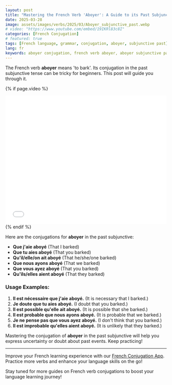 ```yaml
---
layout: post
title: "Mastering the French Verb 'Aboyer': A Guide to its Past Subjunctive Conjugation"
date: 2025-03-28
image: assets/images/verbs/2025/03/Aboyer_subjunctive_past.webp
# video: "https://www.youtube.com/embed/19IKRl83c8I"
categories: [French Conjugation]
# featured: true
tags: [French language, grammar, conjugation, aboyer, subjunctive past]
lang: fr
keywords: aboyer conjugation, french verb aboyer, aboyer subjunctive past, french conjugation, learn french
---
```


The French verb **aboyer** means 'to bark'. Its conjugation in the past subjunctive tense can be tricky for beginners. This post will guide you through it.

<!-- Video Embed Section -->
{% if page.video %}
<div class="video-embed">
  <iframe width="100%" height="400" src="{{ page.video | escape }}" frameborder="0" allowfullscreen></iframe>
</div>
{% endif %}

Here are the conjugations for **aboyer** in the past subjunctive:

- **Que j'aie aboyé** (That I barked)
- **Que tu aies aboyé** (That you barked)
- **Qu'il/elle/on ait aboyé** (That he/she/one barked)
- **Que nous ayons aboyé** (That we barked)
- **Que vous ayez aboyé** (That you barked)
- **Qu'ils/elles aient aboyé** (That they barked)

### Usage Examples:

1. **Il est nécessaire que j'aie aboyé.** (It is necessary that I barked.)
2. **Je doute que tu aies aboyé.** (I doubt that you barked.)
3. **Il est possible qu'elle ait aboyé.** (It is possible that she barked.)
4. **Il est probable que nous ayons aboyé.** (It is probable that we barked.)
5. **Je ne pense pas que vous ayez aboyé.** (I don't think that you barked.)
6. **Il est improbable qu'elles aient aboyé.** (It is unlikely that they barked.)

Mastering the conjugation of **aboyer** in the past subjunctive will help you express uncertainty or doubt about past events. Keep practicing!

---

Improve your French learning experience with our [French Conjugation App]({{site.appStore.url}}). Practice more verbs and enhance your language skills on the go!

Stay tuned for more guides on French verb conjugations to boost your language learning journey!
